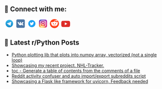 ## 🔎 Connect with me:
[<img src="https://github.com/bullbesh/bullbesh/blob/main/images/Telegram.png" width="32" height="32" />](https://t.me/bullbesh)
[<img src="https://github.com/bullbesh/bullbesh/blob/main/images/VK.png" width="32" height="32" />](https://vk.com/bullbesh)
[<img src="https://github.com/bullbesh/bullbesh/blob/main/images/Twitter.png" width="32" height="32" />](https://twitter.com/bullbesh1)
[<img src="https://github.com/bullbesh/bullbesh/blob/main/images/Instagram.png" width="32" height="32" />](https://www.instagram.com/bullbesh)
[<img src="https://github.com/bullbesh/bullbesh/blob/main/images/Reddit.png" width="32" height="32" />](https://www.reddit.com/user/bullbesh)
[<img src="https://github.com/bullbesh/bullbesh/blob/main/images/YouTube.png" width="32" height="32" />](https://www.youtube.com/channel/UCtfjRs6uzgq5mfm8S06WTcg)

## 📕 Latest r/Python Posts
<!-- BLOG-POST-LIST:START -->
- [Python plotting lib that plots into numpy array, vectorized &lpar;not a single loop&rpar;](https://www.reddit.com/r/Python/comments/19cfgei/python_plotting_lib_that_plots_into_numpy_array/)
- [Showcasing my recent project. NHL-Tracker.](https://www.reddit.com/r/Python/comments/19cf91l/showcasing_my_recent_project_nhltracker/)
- [toc - Generate a table of contents from the comments of a file](https://www.reddit.com/r/Python/comments/19cf55k/toc_generate_a_table_of_contents_from_the/)
- [Reddit activity confuser and auto import/export subreddits script](https://www.reddit.com/r/Python/comments/19cdgdh/reddit_activity_confuser_and_auto_importexport/)
- [Showcasing a Flask like framework for uvicorn, Feedback needed](https://www.reddit.com/r/Python/comments/19c9vqd/showcasing_a_flask_like_framework_for_uvicorn/)
<!-- BLOG-POST-LIST:END -->
